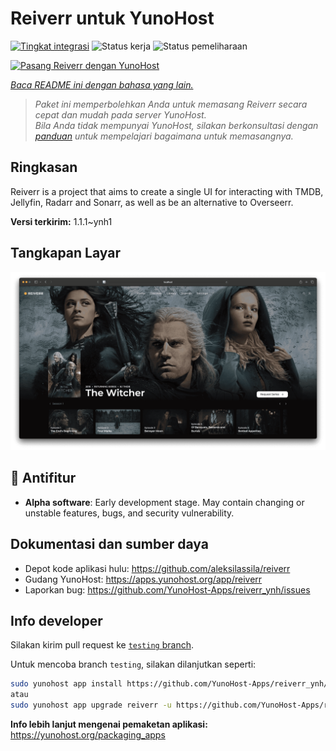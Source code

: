 <!--
N.B.: README ini dibuat secara otomatis oleh <https://github.com/YunoHost/apps/tree/master/tools/readme_generator>
Ini TIDAK boleh diedit dengan tangan.
-->

# Reiverr untuk YunoHost

[![Tingkat integrasi](https://apps.yunohost.org/badge/integration/reiverr)](https://ci-apps.yunohost.org/ci/apps/reiverr/)
![Status kerja](https://apps.yunohost.org/badge/state/reiverr)
![Status pemeliharaan](https://apps.yunohost.org/badge/maintained/reiverr)

[![Pasang Reiverr dengan YunoHost](https://install-app.yunohost.org/install-with-yunohost.svg)](https://install-app.yunohost.org/?app=reiverr)

*[Baca README ini dengan bahasa yang lain.](./ALL_README.md)*

> *Paket ini memperbolehkan Anda untuk memasang Reiverr secara cepat dan mudah pada server YunoHost.*  
> *Bila Anda tidak mempunyai YunoHost, silakan berkonsultasi dengan [panduan](https://yunohost.org/install) untuk mempelajari bagaimana untuk memasangnya.*

## Ringkasan

Reiverr is a project that aims to create a single UI for interacting with TMDB, Jellyfin, Radarr and Sonarr, as well as be an alternative to Overseerr.

**Versi terkirim:** 1.1.1~ynh1

## Tangkapan Layar

![Tangkapan Layar pada Reiverr](./doc/screenshots/screenshot.png)

## :red_circle: Antifitur

- **Alpha software**: Early development stage. May contain changing or unstable features, bugs, and security vulnerability.

## Dokumentasi dan sumber daya

- Depot kode aplikasi hulu: <https://github.com/aleksilassila/reiverr>
- Gudang YunoHost: <https://apps.yunohost.org/app/reiverr>
- Laporkan bug: <https://github.com/YunoHost-Apps/reiverr_ynh/issues>

## Info developer

Silakan kirim pull request ke [`testing` branch](https://github.com/YunoHost-Apps/reiverr_ynh/tree/testing).

Untuk mencoba branch `testing`, silakan dilanjutkan seperti:

```bash
sudo yunohost app install https://github.com/YunoHost-Apps/reiverr_ynh/tree/testing --debug
atau
sudo yunohost app upgrade reiverr -u https://github.com/YunoHost-Apps/reiverr_ynh/tree/testing --debug
```

**Info lebih lanjut mengenai pemaketan aplikasi:** <https://yunohost.org/packaging_apps>
